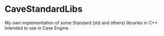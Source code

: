 # CaveStandardLibs
 My own implementation of some Standard (std and others) libraries in C++. Intended to use in Cave Engine.
